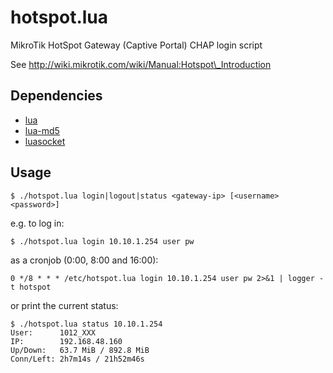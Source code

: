 hotspot.lua
===========

MikroTik HotSpot Gateway (Captive Portal) CHAP login script

See http://wiki.mikrotik.com/wiki/Manual:Hotspot\_Introduction

Dependencies
------------

* [lua](http://www.lua.org)
* [lua-md5](https://github.com/keplerproject/md5)
* [luasocket](http://w3.impa.br/~diego/software/luasocket/)

Usage
-----

    $ ./hotspot.lua login|logout|status <gateway-ip> [<username> <password>]

e.g. to log in:

    $ ./hotspot.lua login 10.10.1.254 user pw

as a cronjob (0:00, 8:00 and 16:00):

    0 */8 * * * /etc/hotspot.lua login 10.10.1.254 user pw 2>&1 | logger -t hotspot

or print the current status:

    $ ./hotspot.lua status 10.10.1.254
    User:      1012_XXX
    IP:        192.168.48.160
    Up/Down:   63.7 MiB / 892.8 MiB
    Conn/Left: 2h7m14s / 21h52m46s
